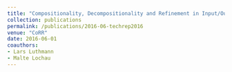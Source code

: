 ```yaml
---
title: "Compositionality, Decompositionality and Refinement in Input/Output Conformance Testing - Technical Report"
collection: publications
permalink: /publications/2016-06-techrep2016
venue: "CoRR"
date: 2016-06-01
coauthors:
- Lars Luthmann
- Malte Lochau
---
```

